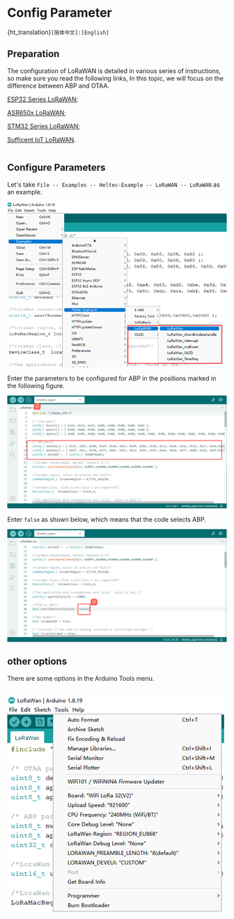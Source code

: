 Config Parameter
================
{ht_translation}`[简体中文]:[English]`

## Preparation

The configuration of LoRaWAN is detailed in various series of instructions, so make sure you read the following links, In this topic, we will focus on the difference between ABP and OTAA.

[ESP32 Series LoRaWAN](https://docs.heltec.org/en/node/esp32/esp32_general_docs/lorawan/index.html);

[ASR650x LoRaWAN](https://docs.heltec.org/en/node/asr650x/asr650x_general_docs/lorawan/index.html);

[STM32 Series LoRaWAN](https://docs.heltec.org/en/node/stm32/general_docs/lorawan/index.html);

[Sufficent IoT LoRaWAN](https://docs.heltec.org/en/node/sufficient_iot_hub/sufficient_iot_application.html).

```{TIP} HT-AT62 and HT-RA62 please refer to [STM32 Series LoRaWAN](https://docs.heltec.org/en/node/stm32/general_docs/lorawan/index.html)

```

## Configure Parameters
Let's take `File -- Examples -- Heltec-Example -- LoRaWAN -- LoRaWAN` as an example.

![](img/config_parameter/01.png)

Enter the parameters to be configured for ABP in the positions marked in the following figure.

![](img/config_parameter/02.png)

Enter `false` as shown below, which means that the code selects ABP.

![](img/config_parameter/03.jpg)

## other options
There are some options in the Arduino Tools menu.

```{tip}This section is the same as OTAA, please refer to the link given at the beginning of this topic depending on your device.
```

![](img/config_parameter/04.png)